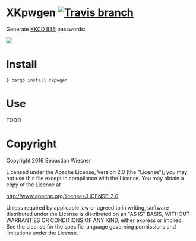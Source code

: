 # XKpwgen [![Travis branch][travis-badge]][travis]

Generate [XKCD 936](https://xkcd.com/936/) passwords:

![](http://imgs.xkcd.com/comics/password_strength.png)

# Install

```console
$ cargo install xkpwgen
```

# Use

TODO

# Copyright

Copyright 2016 Sebastian Wiesner

Licensed under the Apache License, Version 2.0 (the "License"); you may not use
this file except in compliance with the License.  You may obtain a copy of the
License at

<http://www.apache.org/licenses/LICENSE-2.0>

Unless required by applicable law or agreed to in writing, software distributed
under the License is distributed on an "AS IS" BASIS, WITHOUT WARRANTIES OR
CONDITIONS OF ANY KIND, either express or implied.  See the License for the
specific language governing permissions and limitations under the License.

[travis-badge]: https://img.shields.io/travis/lunaryorn/xkpwgen.rs/master.svg?maxAge=2592000
[travis]: https://travis-ci.org/lunaryorn/xkpwgen.rs
